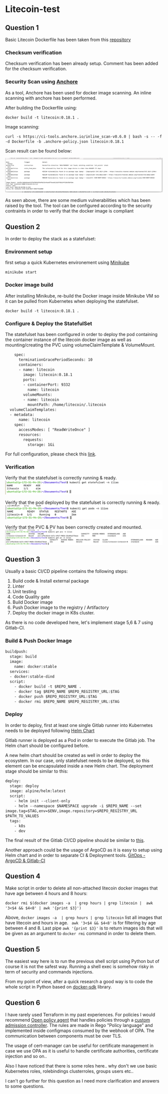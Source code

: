 # Litecoin-test

## Question 1

Basic Litecoin Dockerfile has been taken from this [repository](https://github.com/uphold/docker-litecoin-core/tree/master/0.18)

### Checksum verification

Checksum verification has been already setup. Comment has been added for the checksum verification.

### Security Scan using [Anchore](https://anchore.com/blog/inline-scanning-with-anchore-engine/)

As a tool, Anchore has been used for docker image scanning. An inline scanning with anchore has been performed.

After building the Dockerfile using:
```
docker build -t litecoin:0.18.1 .
```

Image scanning:

```
curl -s https://ci-tools.anchore.io/inline_scan-v0.6.0 | bash -s -- -f -d Dockerfile -b .anchore-policy.json litecoin:0.18.1
```
Scan result can be found below:

![Scan](scan.png)

As seen above, there are some medium vulnerabilities which has been raised by the tool. The tool can be configured according to the security contraints in order to verify that the docker image is compliant

## Question 2

In order to deploy the stack as a statefulset:

### Environment setup 

first setup a quick Kubernetes environement using [Minikube](https://minikube.sigs.k8s.io/docs/start/)
```
minikube start
```
### Docker image build 
After installing Minikube, re-build the Docker image inside Minikube VM so it can be pulled from Kubernetes when deploying the statefulset.
```
docker build -t litecoin:0.18.1 .
```

### Configure & Deploy the StatefulSet

The statefulset has been configured in order to deploy the pod containing the container instance of the litecoin docker image as well as mounting/creating the PVC using volumeClaimTemplate & VolumeMount.
```
    spec:
      terminationGracePeriodSeconds: 10
      containers:
      - name: litecoin
        image: litecoin:0.18.1
        ports:
        - containerPort: 9332
          name: litecoin
        volumeMounts:
        - name: litecoin
          mountPath: /home/litecoin/.litecoin
  volumeClaimTemplates:
  - metadata:
      name: litecoin
    spec:
      accessModes: [ "ReadWriteOnce" ]
      resources:
        requests:
          storage: 1Gi

```

For full configuration, please check this [link](https://github.com/iliasnaamane/Litecoin-test/blob/master/2/ss.yml).

### Verification

Verify that the statefulset is correctly running & ready.
![SS](ss.png)

Verify that the pod deployed by the statefulset is correctly running & ready.
![Pod](pod.png)

Verify that the PVC & PV has been correctly created and mounted.
![PV](pv.png)

## Question 3

Usually a basic CI/CD pipeline contains the following steps:

1) Build code & Install external package
2) Linter
3) Unit testing
4) Code Quality gate 
5) Build Docker image
6) Push Docker image to the registry / Artifactory
7) Deploy the docker image in K8s cluster.

As there is no code developed here, let's implement stage 5,6 & 7 using Gitlab-CI. 

### Build & Push Docker Image

```
buildpush:
  stage: build
  image:
    name: docker:stable
  services:
  - docker:stable-dind
  script:
    - docker build -t $REPO_NAME .
    - docker tag $REPO_NAME $REPO_REGISTRY_URL:$TAG
    - docker push $REPO_REGISTRY_URL:$TAG
    - docker rmi $REPO_NAME $REPO_REGISTRY_URL:$TAG
```

### Deploy

In order to deploy, first at least one single Gitlab runner into Kubernetes needs to be deployed following [Helm Chart](https://docs.gitlab.com/runner/install/kubernetes.html)

Gitlab runner is deployed as a Pod in order to execute the Gitlab job. The Helm chart should be configured before.

A new helm chart should be created as well in order to deploy the ecosystem. In our case, only statefulset needs to be deployed, so this element can be encapsulated inside a new Helm chart. The deployment stage should be similar to this:

```
deploy:
  stage: deploy
  image: alpine/helm:latest
  script:
    - helm init --client-only
    - helm --namespace $NAMESPACE upgrade -i $REPO_NAME --set image.tag=$TAG,env=$ENV,image.repository=$REPO_REGISTRY_URL $PATH_TO_VALUES
  tags:
    - k8s
    - dev
```

The final result of the Gitlab CI/CD pipeline should be similar to [this](https://github.com/iliasnaamane/Litecoin-test/blob/master/gitlab-ci.yml).

Another approach could be the usage of ArgoCD as it is easy to setup using Helm chart and in order to separate CI & Deployment tools. [GitOps - ArgoCD & Gitlab-CI](https://medium.com/@andrew.kaczynski/gitops-in-kubernetes-argo-cd-and-gitlab-ci-cd-5828c8eb34d6)


## Question 4

Make script in order to delete all non-attached litecoin docker images that have age between 4 hours and 8 hours:

```
docker rmi $(docker images -a  | grep hours | grep litecoin |  awk '3<$4 && $4<8' | awk '{print $3}')

```

Above, ``` docker images -a  | grep hours | grep litecoin ``` list all images that have litecoin and hours in age. ```  awk '3<$4 && $4<8' ``` is for filtering by age between 4 and 8. Last pipe ``` awk '{print $3}' ``` is to return images ids that will be given as an argument to ```docker rmi``` command in order to delete them.



## Question 5

The easiest way here is to run the previous shell script using Python but of course it is not the safest way. Running a shell exec is somehow risky in term of security and commands injections.

From my point of view, after a quick research a good way is to code the whole script in Python based on [docker-sdk](https://docker-py.readthedocs.io/en/stable/) library. 

## Question 6

I have rarely used Terraform in my past experiences. For policies I would recommend [Open policy agent](https://www.openpolicyagent.org/docs/v0.12.2/kubernetes-admission-control/) that handles policies through a [custom admission controller](https://kubernetes.io/docs/reference/access-authn-authz/extensible-admission-controllers/). The rules are made in Rego "Policy language" and implemented inside configmaps consumed by the webhook of OPA. The communication between components  must be over TLS. 

The usage of cert-manager can be useful for certificate management in case we use OPA as it is useful to handle certificate authorities, certificate injection and so on..

Also I have noticed that there is some roles here.. why don't we use basic Kubernetes roles, rolebindings clusterroles, groups users etc..

I can't go further for this question as I need more clarification and answers to some questions.












